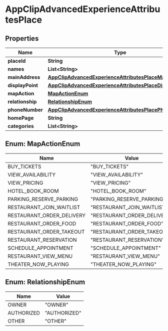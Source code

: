

# AppClipAdvancedExperienceAttributesPlace


## Properties

| Name | Type | Description | Notes |
|------------ | ------------- | ------------- | -------------|
|**placeId** | **String** |  |  [optional] |
|**names** | **List&lt;String&gt;** |  |  [optional] |
|**mainAddress** | [**AppClipAdvancedExperienceAttributesPlaceMainAddress**](AppClipAdvancedExperienceAttributesPlaceMainAddress.md) |  |  [optional] |
|**displayPoint** | [**AppClipAdvancedExperienceAttributesPlaceDisplayPoint**](AppClipAdvancedExperienceAttributesPlaceDisplayPoint.md) |  |  [optional] |
|**mapAction** | [**MapActionEnum**](#MapActionEnum) |  |  [optional] |
|**relationship** | [**RelationshipEnum**](#RelationshipEnum) |  |  [optional] |
|**phoneNumber** | [**AppClipAdvancedExperienceAttributesPlacePhoneNumber**](AppClipAdvancedExperienceAttributesPlacePhoneNumber.md) |  |  [optional] |
|**homePage** | **String** |  |  [optional] |
|**categories** | **List&lt;String&gt;** |  |  [optional] |



## Enum: MapActionEnum

| Name | Value |
|---- | -----|
| BUY_TICKETS | &quot;BUY_TICKETS&quot; |
| VIEW_AVAILABILITY | &quot;VIEW_AVAILABILITY&quot; |
| VIEW_PRICING | &quot;VIEW_PRICING&quot; |
| HOTEL_BOOK_ROOM | &quot;HOTEL_BOOK_ROOM&quot; |
| PARKING_RESERVE_PARKING | &quot;PARKING_RESERVE_PARKING&quot; |
| RESTAURANT_JOIN_WAITLIST | &quot;RESTAURANT_JOIN_WAITLIST&quot; |
| RESTAURANT_ORDER_DELIVERY | &quot;RESTAURANT_ORDER_DELIVERY&quot; |
| RESTAURANT_ORDER_FOOD | &quot;RESTAURANT_ORDER_FOOD&quot; |
| RESTAURANT_ORDER_TAKEOUT | &quot;RESTAURANT_ORDER_TAKEOUT&quot; |
| RESTAURANT_RESERVATION | &quot;RESTAURANT_RESERVATION&quot; |
| SCHEDULE_APPOINTMENT | &quot;SCHEDULE_APPOINTMENT&quot; |
| RESTAURANT_VIEW_MENU | &quot;RESTAURANT_VIEW_MENU&quot; |
| THEATER_NOW_PLAYING | &quot;THEATER_NOW_PLAYING&quot; |



## Enum: RelationshipEnum

| Name | Value |
|---- | -----|
| OWNER | &quot;OWNER&quot; |
| AUTHORIZED | &quot;AUTHORIZED&quot; |
| OTHER | &quot;OTHER&quot; |



